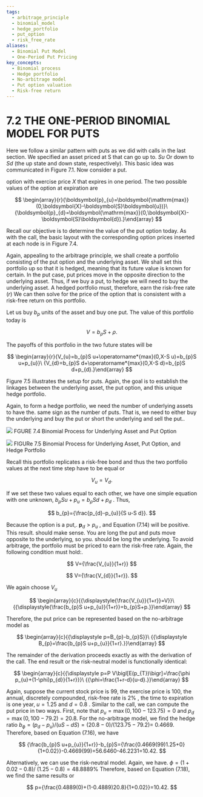 ```yaml
---
tags:
  - arbitrage_principle
  - binomial_model
  - hedge_portfolio
  - put_option
  - risk_free_rate
aliases:
  - Binomial Put Model
  - One-Period Put Pricing
key_concepts:
  - Binomial process
  - Hedge portfolio
  - No-arbitrage model
  - Put option valuation
  - Risk-free return
---
```


# 7.2 THE ONE-PERIOD BINOMIAL MODEL FOR PUTS

Here we follow a similar pattern with puts as we did with calls in the last section. We specified an asset priced at S that can go up to. $S u$ Or down to $S d$ (the up state and down state, respectively). This basic idea was communicated in Figure 7.1. Now consider a put.

option with exercise price $X$ that expires in one period. The two possible values of the option at expiration are

$$
\begin{array}{r}{\boldsymbol{p}_{u}=\boldsymbol{\mathrm{max}}(0,\boldsymbol{X}-\boldsymbol{S}\boldsymbol{u})}\ {\boldsymbol{p}_{d}=\boldsymbol{\mathrm{max}}(0,\boldsymbol{X}-\boldsymbol{S}\boldsymbol{d}).}\end{array}
$$

Recall our objective is to determine the value of the put option today. As with the call, the basic layout with the corresponding option prices inserted at each node is in Figure 7.4.

Again, appealing to the arbitrage principle, we shall create a portfolio consisting of the put option and the underlying asset. We shall set this portfolio up so that it is hedged, meaning that its future value is known for certain. In the put case, put prices move in the opposite direction to the underlying asset. Thus, if we buy a put, to hedge we will need to buy the underlying asset. A hedged portfolio must, therefore, earn the risk-free rate $(r)$ We can then solve for the price of the option that is consistent with a risk-free return on this portfolio.

Let us buy $b_{p}$ units of the asset and buy one put. The value of this portfolio today is

$$
V=b_{\rho}S+\rho.
$$

The payoffs of this portfolio in the two future states will be

$$
\begin{array}{r}{V_{u}=b_{p}S u+\operatorname*{max}(0,X-S u)=b_{p}S u+p_{u}}\ {V_{d}=b_{p}S d+\operatorname*{max}(0,X-S d)=b_{p}S d+p_{d}.}\end{array}
$$

Figure 7.5 illustrates the setup for puts. Again, the goal is to establish the linkages between the underlying asset, the put option, and this unique hedge portfolio.

Again, to form a hedge portfolio, we need the number of underlying assets to have the. same sign as the number of puts. That is, we need to either buy the underlying and buy the put or short the underlying and sell the put..

![](b0613005d3dc4733b2a56c055368ca812308ae8eb67f48566ca5809d5942b7a4.jpg)
FGURE 7.4 Binomial Process for Underlying Asset and Put Option

![](cbde51600de04f8eb4f83af7b3c6af730645812bee82c47fcc7e6692e08ff5d7.jpg)
FIGURe 7.5 Binomial Process for Underlying Asset, Put Option, and Hedge Portfolio

Recall this portfolio replicates a risk-free bond and thus the two portfolio values at the next time step have to be equal or

$$
V_{u}=V_{d}.
$$

If we set these two values equal to each other, we have one simple equation with one unknown, $b_{\rho}S u+p_{u}=b_{\rho}S d+p_{d}$ . Thus,

$$
b_{p}={\frac{p_{d}-p_{u}}{S u-S d}}.
$$

Because the option is a put,. $\boldsymbol{p}_{d}>p_{u}$ , and Equation (7.14) will be positive. This result. should make sense. You are long the put and puts move opposite to the underlying, so you. should be long the underlying. To avoid arbitrage, the portfolio must be priced to earn the risk-free rate. Again, the following condition must hold:.

$$
V={\frac{V_{u}}{1+r}}
$$

$$
V={\frac{V_{d}}{1+r}}.
$$

We again choose $V_{u}$

$$
\begin{array}{c}{{\displaystyle{\frac{V_{u}}{1+r}}=V}}\ {{\displaystyle{\frac{b_{p}S u+p_{u}}{1+r}}=b_{p}S+p.}}\end{array}
$$

Therefore, the put price can be represented based on the no-arbitrage model as

$$
\begin{array}{c}{{\displaystyle p=B_{p}-b_{p}S}}\ {{\displaystyle B_{p}=\frac{b_{p}S u+p_{u}}{1+r}.}}\end{array}
$$

The remainder of the derivation proceeds exactly as with the derivation of the call. The end result or the risk-neutral model is functionally identical:

$$
\begin{array}{c}{{\displaystyle p=P V\bigl[E(p_{T})\bigr]=\frac{\phi p_{u}+(1-\phi)p_{d}}{1+r}}}\ {{\phi=\frac{1+r-d}{u-d}.}}\end{array}
$$

Again, suppose the current stock price is 99, the exercise price is 100, the annual, discretely compounded, risk-free rate is $2\%$ , the time to expiration is one year, $u=1.25$ and $d=0.8$ . Similar to the call, we can compute the put price in two ways. First, note that $p_{u}=\operatorname*{max}(0,100-123.75)=0$ and $p_{d}=\operatorname*{max}(0,100-79.2)=20.8.$ For the no-arbitrage model, we find the hedge ratio $b_{\phi}=(p_{d}-p_{u})/(u S-d S)=(20.8-0)/(123.75-79.2)=$ 0.4669. Therefore, based on Equation (7.16), we have

$$
{\frac{b_{p}S u+p_{u}}{1+r}}-b_{p}S={\frac{0.4669(99)1.25+0}{1+0.02}}-0.4669(99)=56.6460-46.2231=10.42.
$$

Alternatively, we can use the risk-neutral model. Again, we have. $\phi=(1+0.02-0.8)/$ $(1.25-0.8)=48.8889\%$ Therefore, based on Equation (7.18), we find the same results or

$$
p={\frac{0.4889(0)+(1-0.4889)20.8}{1+0.02}}=10.42.
$$
